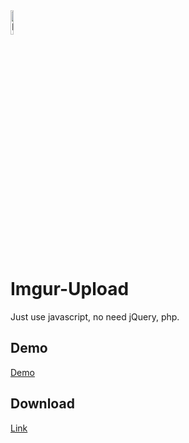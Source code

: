 <a target="_blank" href="https://www.nehscsa.com" title="NEHSCSA">
<img src="https://www.nehscsa.com/icnc/nehscsa.svg" alt="NEHSCSA Logo" width=10%/>
</a>

# Imgur-Upload
Just use javascript, no need jQuery, php.

## Demo
[Demo](https://nehscsa.github.io/Imgur-Upload/)

## Download
[Link](https://github.com/NEHSCSA/Imgur-Upload/releases/)
